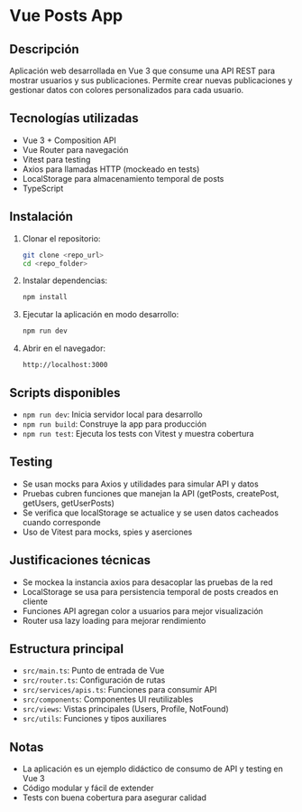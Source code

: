 
# Vue Posts App

## Descripción
Aplicación web desarrollada en Vue 3 que consume una API REST para mostrar usuarios y sus publicaciones. Permite crear nuevas publicaciones y gestionar datos con colores personalizados para cada usuario.

## Tecnologías utilizadas
- Vue 3 + Composition API
- Vue Router para navegación
- Vitest para testing
- Axios para llamadas HTTP (mockeado en tests)
- LocalStorage para almacenamiento temporal de posts
- TypeScript

## Instalación

1. Clonar el repositorio:
   ```bash
   git clone <repo_url>
   cd <repo_folder>
   ```

2. Instalar dependencias:
   ```bash
   npm install
   ```

3. Ejecutar la aplicación en modo desarrollo:
   ```bash
   npm run dev
   ```

4. Abrir en el navegador:
   ```
   http://localhost:3000
   ```

## Scripts disponibles

- `npm run dev`: Inicia servidor local para desarrollo
- `npm run build`: Construye la app para producción
- `npm run test`: Ejecuta los tests con Vitest y muestra cobertura

## Testing

- Se usan mocks para Axios y utilidades para simular API y datos
- Pruebas cubren funciones que manejan la API (getPosts, createPost, getUsers, getUserPosts)
- Se verifica que localStorage se actualice y se usen datos cacheados cuando corresponde
- Uso de Vitest para mocks, spies y aserciones

## Justificaciones técnicas

- Se mockea la instancia axios para desacoplar las pruebas de la red
- LocalStorage se usa para persistencia temporal de posts creados en cliente
- Funciones API agregan color a usuarios para mejor visualización
- Router usa lazy loading para mejorar rendimiento

## Estructura principal

- `src/main.ts`: Punto de entrada de Vue
- `src/router.ts`: Configuración de rutas
- `src/services/apis.ts`: Funciones para consumir API
- `src/components`: Componentes UI reutilizables
- `src/views`: Vistas principales (Users, Profile, NotFound)
- `src/utils`: Funciones y tipos auxiliares

## Notas

- La aplicación es un ejemplo didáctico de consumo de API y testing en Vue 3
- Código modular y fácil de extender
- Tests con buena cobertura para asegurar calidad
